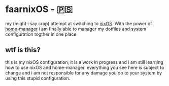 # faarnixOS - 🇵🇸

my (might i say crap) attempt at switching to [nixOS](https://nixos.org/).
With the power of [home-manager](https://github.com/nix-community/home-manager)
i am finally able to manager my dotfiles and system configuration
togther in one place.

## wtf is this?

this is my nixOS configuration, it is a work in progress and i am still learning
how to use nixOS and home-manager. everything you see here is subject to change
and i am not responsible for any damage you do to your system by using this
stupid configuration.
